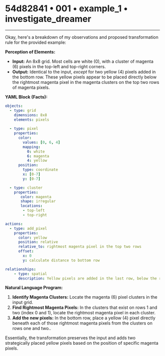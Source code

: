 # 54d82841 • 001 • example_1 • investigate_dreamer

---
Okay, here's a breakdown of my observations and proposed transformation rule for the provided example:

**Perception of Elements:**

*   **Input:** An 8x8 grid. Most cells are white (0), with a cluster of magenta (6) pixels in the top-left and top-right corners.
*   **Output:** Identical to the input, *except* for two yellow (4) pixels added in the bottom row. These yellow pixels appear to be placed directly below the rightmost magenta pixel in the magenta clusters on the top two rows of magenta pixels.

**YAML Block (Facts):**



```yaml
objects:
  - type: grid
    dimensions: 8x8
    elements: pixels
    
  - type: pixel
    properties:
      color:
        values: [0, 6, 4]
        mapping:
          0: white
          6: magenta
          4: yellow
      position:
        type: coordinate
        x: [0-7]
        y: [0-7]

  - type: cluster
    properties:
       color: magenta
       shape: irregular
       locations:
        - top-left
        - top-right

actions:
  - type: add_pixel
    properties:
      color: yellow
      position: relative
      relative_to: rightmost magenta pixel in the top two rows
      offset:
        x: 0
        y: calculate distance to bottom row

relationships:
    - type: spatial
      description: Yellow pixels are added in the last row, below the rightmost magenta pixel of the clusters in the first two rows.
```



**Natural Language Program:**

1.  **Identify Magenta Clusters:** Locate the magenta (6) pixel clusters in the input grid.
2.  **Find Rightmost Magenta Pixels:** In the clusters that exist on rows 1 and two (index 0 and 1), locate the rightmost magenta pixel in each cluster.
3. **Add the new pixels:** In the bottom row, place a yellow (4) pixel directly beneath each of those rightmost magenta pixels from the clusters on rows one and two..

Essentially, the transformation preserves the input and adds two strategically placed yellow pixels based on the position of specific magenta pixels.

